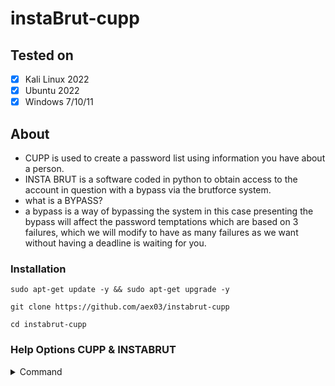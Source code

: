 # instaBrut-cupp

## Tested on
- [x] Kali Linux 2022
- [x] Ubuntu 2022
- [x] Windows 7/10/11

## About
* CUPP is used to create a password list using information you have about a person.
* INSTA BRUT is a software coded in python to obtain access to the account in question with a bypass via the brutforce system.
* what is a BYPASS? 
* a bypass is a way of bypassing the system in this case presenting the bypass will affect the password temptations which are based on 3 failures, which we will modify to have as many failures as we want without having a deadline is waiting for you.

### Installation
```
sudo apt-get update -y && sudo apt-get upgrade -y
```
```
git clone https://github.com/aex03/instabrut-cupp
```
```
cd instabrut-cupp
```

### Help Options CUPP & INSTABRUT

<details>
<summary>Command</summary>
<br>

<!-- prettier-ignore -->
<table>
  <thead>
    <tr><th align="left">Modules</th><th align="left">Command</th><th align="left">READ</th></tr>
  </thead>
  <tbody>
    <tr><td>CUPP</td><td align="right">exemple</td><td nowrap><code>python3 cupp.py -i</code></td></tr>
    <tr><td>CUPP</td><td align="right">-h</td><td nowrap><code>this menu</code></td></tr>
    <tr><td>CUPP</td><td align="right">-i</td><td nowrap><code>Interactive questions for user password profiling</code></td></tr>
    <tr><td>CUPP</td><td align="right">-w</td><td nowrap><code>Use this option to profile existing dictionary,or WyD.pl output to make some pwnsauce :)</code></td></tr>
    <tr><td>CUPP</td><td align="right">-l</td><td nowrap><code>Download huge wordlists from repository</code></td></tr>
    <tr><td>CUPP</td><td align="right">-a</td><td nowrap><code>Parse default usernames and passwords directly from Alecto DB. Project Alecto uses purified databases of Phenoelit and CIRT which where merged and enhanced.</code></td></tr>
    <tr><td>CUPP</td><td align="right">-v</td><td nowrap><code>Version of the program</code></td></tr>
    <tr><td>INSTABRUT</td><td align="right">exemple</td><td nowrap><code>Python3 instagram.py [name victime] [Wordlist] -m [Mode]</code></td></tr>
    <tr><td>INSTABRUT</td><td align="right">-m</td><td nowrap><code>Modes: 0 => 32 bots; 1 => 16 bots; 2 => 8 bots; 3 => 4 bots</code></td></tr>
  </tbody>
</table>

</details>
